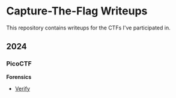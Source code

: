 # Capture-The-Flag Writeups

This repository contains writeups for the CTFs I've participated in.

## 2024

### PicoCTF

**Forensics**

- [Verify](https://github.com/SteffiKeranJ/CTF-Writeups/blob/main/picoCTF/Practice/Forensics/Verify.md)
